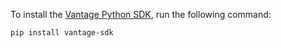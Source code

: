 To install the [Vantage Python SDK](https://pypi.org/project/vantage-sdk/), run the following command:

```bash
pip install vantage-sdk
```
